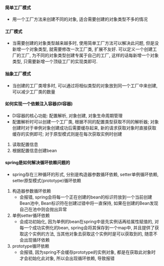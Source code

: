 #### 简单工厂模式
- 用一个工厂方法来创建不同的对象, 适合需要创建的对象类型不多的情况

#### 工厂模式
- 当需要创建的对象类型越来越多时, 使用简单工厂方法可以解决此问题, 但是没新增一个对象类型, 就需要修改一次工厂类, 扩展不友好. 可以定义一个创建工厂的工厂, 为不同的对象类型创建专属于自己的工厂, 这样的话每新增一个对象类型, 只需要新增一个顶级工厂的实现类即可.

#### 抽象工厂模式
- 当创建的工厂类增多时, 可以通过将相似类型的对象放到同一个工厂中来创建, 可以减少工厂类的数量

#### 如何实现一个依赖注入容器(DI容器)
- DI容器的核心功能: 配置解析, 对象创建, 对象生命周期管理
- 配置解析时可以创建一个工厂类, 根据不同的配置类型获取不同的解析器; 对象创建时对于单例对象创建成功后需要缓存起来, 新的请求获取对象时直接获取缓存的实例即可; 对于原型模式则是在每次获取实例时创建
1. 读取配置信息
2. 根据配置信息创建bean

#### spring是如何解决循环依赖问题的
- spring存在三种循环的形式, 分别是构造器参数循环依赖, setter单例循环依赖, setter原型模式(prototype)循环依赖
1. 构造器参数循环依赖
    - 会报错, spring会将每一个正在创建的bean的标识符放到一个当前创建Bean池中, Bean标识符在创建过错中将一直保持, 如果在创建的Bean发现自己在池中则会抛出异常
2. 单例setter循环依赖
    - 会成功初始化, 因为单例的bean在spring中是先实例话再给属性赋值的, 对每一个成功实例化的bean, spring会将其保存到一个map中, 并且提供了获取这个实例的方法, 当其他对象去获取这个实例时是可以获取到的, 随意不会出现循环依赖
3. prototype循环依赖
    - 会报错, 因为spring不会缓存prototype的实例对象, 都是在获取此对象时才会初始化此对象, 所以会出现循环依赖, 导致报错
